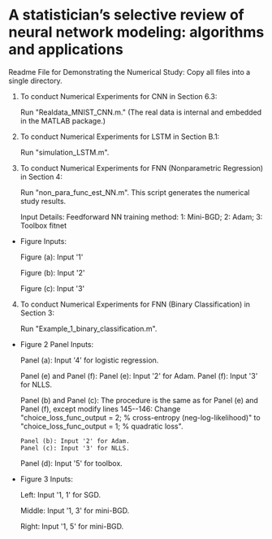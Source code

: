 # A statistician’s selective review of neural network modeling: algorithms and applications

Readme File for Demonstrating the Numerical Study: Copy all files into a single directory.

1. To conduct Numerical Experiments for CNN  in Section 6.3: 

    Run "Realdata_MNIST_CNN.m." (The real data is internal and embedded in the MATLAB package.)

2. To conduct Numerical Experiments for LSTM  in Section B.1: 

    Run "simulation_LSTM.m". 

3. To conduct Numerical Experiments for FNN (Nonparametric Regression) in Section 4:
   
    Run "non_para_func_est_NN.m". This script generates the numerical study results.

    Input Details: Feedforward NN training method: 1: Mini-BGD;  2: Adam;  3: Toolbox fitnet

  - Figure Inputs:

    Figure (a): Input '1'

    Figure (b): Input '2'

    Figure (c): Input '3'

4. To conduct Numerical Experiments for FNN (Binary Classification) in Section 3: 

    Run "Example_1_binary_classification.m".

  - Figure 2 Panel Inputs:

    Panel (a): Input '4' for logistic regression.

    Panel (e) and Panel (f):
        Panel (e): Input '2' for Adam.
        Panel (f): Input '3' for NLLS.

    Panel (b) and Panel (c): The procedure is the same as for Panel (e) and Panel (f), except modify lines 145--146:
        Change "choice_loss_func_output = 2; % cross-entropy (neg-log-likelihood)"
        to
        "choice_loss_func_output = 1; % quadratic loss".

        Panel (b): Input '2' for Adam.
        Panel (c): Input '3' for NLLS.

    Panel (d): Input '5' for toolbox.

  - Figure 3 Inputs:

    Left:   Input '1, 1' for SGD.

    Middle: Input '1, 3' for mini-BGD.

    Right:  Input '1, 5' for mini-BGD.

